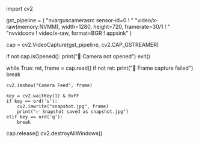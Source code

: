 import cv2

gst_pipeline = (
    "nvarguscamerasrc sensor-id=0 ! "
    "video/x-raw(memory:NVMM), width=1280, height=720, framerate=30/1 ! "
    "nvvidconv ! video/x-raw, format=BGR ! appsink"
)

cap = cv2.VideoCapture(gst_pipeline, cv2.CAP_GSTREAMER)

if not cap.isOpened():
    print("🚨 Camera not opened")
    exit()

while True:
    ret, frame = cap.read()
    if not ret:
        print("🚨 Frame capture failed")
        break

    cv2.imshow("Camera Feed", frame)
    
    key = cv2.waitKey(1) & 0xFF
    if key == ord('s'):
        cv2.imwrite("snapshot.jpg", frame)
        print("✅ Snapshot saved as snapshot.jpg")
    elif key == ord('q'):
        break

cap.release()
cv2.destroyAllWindows()
